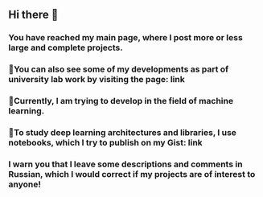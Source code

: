## Hi there 👋
### You have reached my main page, where I post more or less large and complete projects.
### 🔭You can also see some of my developments as part of university lab work by visiting the page: link
### 🌱Currently, I am trying to develop in the field of machine learning.
### 🔭To study deep learning architectures and libraries, I use notebooks, which I try to publish on my Gist: link
### I warn you that I leave some descriptions and comments in Russian, which I would correct if my projects are of interest to anyone!
<!--
**Ludico10/Ludico10** is a ✨ _special_ ✨ repository because its `README.md` (this file) appears on your GitHub profile.

Here are some ideas to get you started:

- 🔭 I’m currently working on ...
- 🌱 I’m currently learning ...
- 👯 I’m looking to collaborate on ...
- 🤔 I’m looking for help with ...
- 💬 Ask me about ...
- 📫 How to reach me: ...
- 😄 Pronouns: ...
- ⚡ Fun fact: ...
-->
